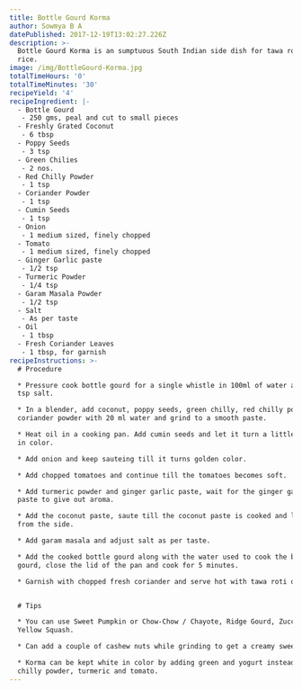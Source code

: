 ```yaml
---
title: Bottle Gourd Korma
author: Sowmya B A
datePublished: 2017-12-19T13:02:27.226Z
description: >-
  Bottle Gourd Korma is an sumptuous South Indian side dish for tawa roti or
  rice.
image: /img/BottleGourd-Korma.jpg
totalTimeHours: '0'
totalTimeMinutes: '30'
recipeYield: '4'
recipeIngredient: |-
  - Bottle Gourd
   - 250 gms, peal and cut to small pieces
  - Freshly Grated Coconut
   - 6 tbsp
  - Poppy Seeds
   - 3 tsp
  - Green Chilies
   - 2 nos.
  - Red Chilly Powder
   - 1 tsp
  - Coriander Powder
   - 1 tsp
  - Cumin Seeds
   - 1 tsp
  - Onion
   - 1 medium sized, finely chopped
  - Tomato
   - 1 medium sized, finely chopped
  - Ginger Garlic paste
   - 1/2 tsp
  - Turmeric Powder
   - 1/4 tsp
  - Garam Masala Powder
   - 1/2 tsp
  - Salt
   - As per taste
  - Oil
   - 1 tbsp
  - Fresh Coriander Leaves
   - 1 tbsp, for garnish
recipeInstructions: >-
  # Procedure

  * Pressure cook bottle gourd for a single whistle in 100ml of water and 1/2
  tsp salt.

  * In a blender, add coconut, poppy seeds, green chilly, red chilly powder,
  coriander powder with 20 ml water and grind to a smooth paste.

  * Heat oil in a cooking pan. Add cumin seeds and let it turn a little golden
  in color.

  * Add onion and keep sauteing till it turns golden color. 

  * Add chopped tomatoes and continue till the tomatoes becomes soft. 

  * Add turmeric powder and ginger garlic paste, wait for the ginger garlic
  paste to give out aroma. 

  * Add the coconut paste, saute till the coconut paste is cooked and leaves oil
  from the side. 

  * Add garam masala and adjust salt as per taste.

  * Add the cooked bottle gourd along with the water used to cook the bottle
  gourd, close the lid of the pan and cook for 5 minutes. 

  * Garnish with chopped fresh coriander and serve hot with tawa roti or rice.


  # Tips

  * You can use Sweet Pumpkin or Chow-Chow / Chayote, Ridge Gourd, Zucchini,
  Yellow Squash.

  * Can add a couple of cashew nuts while grinding to get a creamy sweet taste.

  * Korma can be kept white in color by adding green and yogurt instead of
  chilly powder, turmeric and tomato. 
---
```





